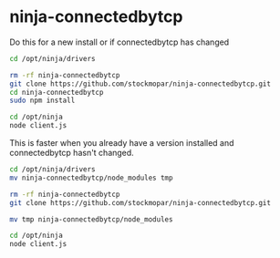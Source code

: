 ninja-connectedbytcp
====================

Do this for a new install or if connectedbytcp has changed

```sh
cd /opt/ninja/drivers

rm -rf ninja-connectedbytcp
git clone https://github.com/stockmopar/ninja-connectedbytcp.git
cd ninja-connectedbytcp
sudo npm install

cd /opt/ninja
node client.js

```

This is faster when you already have a version installed and connectedbytcp hasn't changed.

```sh
cd /opt/ninja/drivers
mv ninja-connectedbytcp/node_modules tmp

rm -rf ninja-connectedbytcp
git clone https://github.com/stockmopar/ninja-connectedbytcp.git

mv tmp ninja-connectedbytcp/node_modules

cd /opt/ninja
node client.js

```
